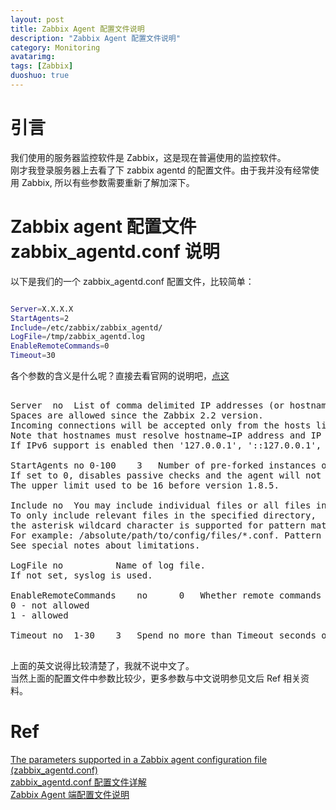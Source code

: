 ```yaml
---
layout: post
title: Zabbix Agent 配置文件说明
description: "Zabbix Agent 配置文件说明"
category: Monitoring
avatarimg: 
tags: [Zabbix]
duoshuo: true
---
```


# 引言

我们使用的服务器监控软件是 Zabbix，这是现在普遍使用的监控软件。  
刚才我登录服务器上去看了下 zabbix agentd 的配置文件。由于我并没有经常使用 Zabbix, 所以有些参数需要重新了解加深下。  

# Zabbix agent 配置文件 zabbix_agentd.conf 说明

以下是我们的一个 zabbix_agentd.conf 配置文件，比较简单：

```bash

Server=X.X.X.X
StartAgents=2
Include=/etc/zabbix/zabbix_agentd/
LogFile=/tmp/zabbix_agentd.log
EnableRemoteCommands=0
Timeout=30

```    


各个参数的含义是什么呢？直接去看官网的说明吧，[点这](https://www.zabbix.com/documentation/2.4/manual/appendix/config/zabbix_agentd)  

<pre>

Server	no	List of comma delimited IP addresses (or hostnames) of Zabbix servers. 
Spaces are allowed since the Zabbix 2.2 version.
Incoming connections will be accepted only from the hosts listed here.
Note that hostnames must resolve hostname→IP address and IP address→hostname.
If IPv6 support is enabled then '127.0.0.1', '::127.0.0.1', '::ffff:127.0.0.1' are treated equally.

StartAgents	no 0-100	3	Number of pre-forked instances of zabbix_agentd that process passive checks.
If set to 0, disables passive checks and the agent will not listen on any TCP port.
The upper limit used to be 16 before version 1.8.5.

Include	no	You may include individual files or all files in a directory in the configuration file.
To only include relevant files in the specified directory, 
the asterisk wildcard character is supported for pattern matching. 
For example: /absolute/path/to/config/files/*.conf. Pattern matching is supported since Zabbix 2.4.0.
See special notes about limitations.

LogFile	no			Name of log file.
If not set, syslog is used.

EnableRemoteCommands	no		0	Whether remote commands from Zabbix server are allowed.
0 - not allowed
1 - allowed

Timeout	no	1-30	3	Spend no more than Timeout seconds on processing

</pre>

上面的英文说得比较清楚了，我就不说中文了。  
当然上面的配置文件中参数比较少，更多参数与中文说明参见文后 Ref 相关资料。

# Ref
[The parameters supported in a Zabbix agent configuration file (zabbix_agentd.conf)](https://www.zabbix.com/documentation/2.4/manual/appendix/config/zabbix_agentd)  
[zabbix_agentd.conf 配置文件详解](http://www.ttlsa.com/zabbix/zabbix_agentd-conf-description/)  
[Zabbix Agent 端配置文件说明](http://blog.chinaunix.net/uid-29155617-id-4668602.html)  


